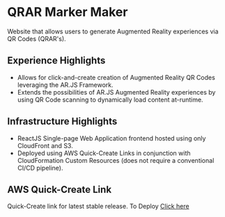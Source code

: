 # QRAR Marker Maker

Website that allows users to generate Augmented Reality experiences via QR Codes (QRAR's).

## Experience Highlights
* Allows for click-and-create creation of Augmented Reality QR Codes leveraging the AR.JS Framework.
* Extends the possibilities of AR.JS Augmented Reality experiences by using QR Code scanning to dynamically load content at-runtime.

## Infrastructure Highlights
* ReactJS Single-page Web Application frontend hosted using only CloudFront and S3.
* Deployed using AWS Quick-Create Links in conjunction with CloudFormation Custom Resources (does not require a conventional CI/CD pipeline).

## AWS Quick-Create Link
Quick-Create link for latest stable release.
To Deploy [Click here](https://console.aws.amazon.com/cloudformation/home?region=us-east-1#/stacks/create/review?stackName=qrar&templateURL=https://qrar-releases.s3.amazonaws.com/release/1.00/packaged-template.yaml&param_FrontendArtifactBucketName=qrar-releases&param_FrontendArtifactBucketObject=release/1.00/webapp.zip)
